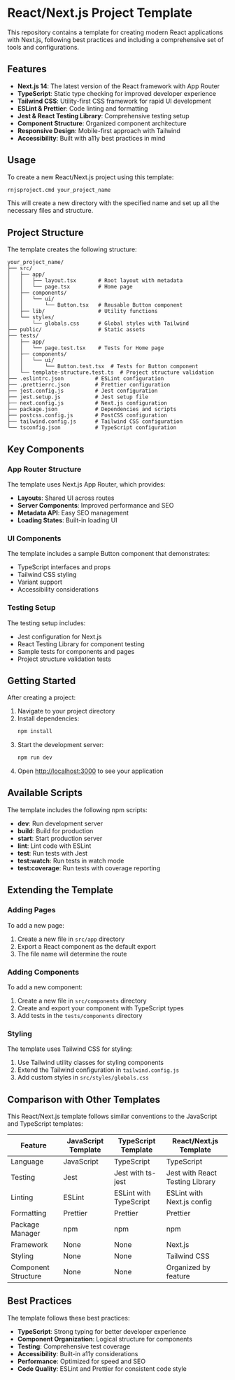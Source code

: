 # React/Next.js Project Template

This repository contains a template for creating modern React applications with Next.js, following best practices and including a comprehensive set of tools and configurations.

## Features

- **Next.js 14**: The latest version of the React framework with App Router
- **TypeScript**: Static type checking for improved developer experience
- **Tailwind CSS**: Utility-first CSS framework for rapid UI development
- **ESLint & Prettier**: Code linting and formatting
- **Jest & React Testing Library**: Comprehensive testing setup
- **Component Structure**: Organized component architecture
- **Responsive Design**: Mobile-first approach with Tailwind
- **Accessibility**: Built with a11y best practices in mind

## Usage

To create a new React/Next.js project using this template:

```bash
rnjsproject.cmd your_project_name
```

This will create a new directory with the specified name and set up all the necessary files and structure.

## Project Structure

The template creates the following structure:

```
your_project_name/
├── src/
│   ├── app/
│   │   ├── layout.tsx       # Root layout with metadata
│   │   └── page.tsx         # Home page
│   ├── components/
│   │   └── ui/
│   │       └── Button.tsx   # Reusable Button component
│   ├── lib/                 # Utility functions
│   └── styles/
│       └── globals.css      # Global styles with Tailwind
├── public/                  # Static assets
├── tests/
│   ├── app/
│   │   └── page.test.tsx    # Tests for Home page
│   ├── components/
│   │   └── ui/
│   │       └── Button.test.tsx  # Tests for Button component
│   └── template-structure.test.ts  # Project structure validation
├── .eslintrc.json          # ESLint configuration
├── .prettierrc.json        # Prettier configuration
├── jest.config.js          # Jest configuration
├── jest.setup.js           # Jest setup file
├── next.config.js          # Next.js configuration
├── package.json            # Dependencies and scripts
├── postcss.config.js       # PostCSS configuration
├── tailwind.config.js      # Tailwind CSS configuration
└── tsconfig.json           # TypeScript configuration
```

## Key Components

### App Router Structure

The template uses Next.js App Router, which provides:

- **Layouts**: Shared UI across routes
- **Server Components**: Improved performance and SEO
- **Metadata API**: Easy SEO management
- **Loading States**: Built-in loading UI

### UI Components

The template includes a sample Button component that demonstrates:

- TypeScript interfaces and props
- Tailwind CSS styling
- Variant support
- Accessibility considerations

### Testing Setup

The testing setup includes:

- Jest configuration for Next.js
- React Testing Library for component testing
- Sample tests for components and pages
- Project structure validation tests

## Getting Started

After creating a project:

1. Navigate to your project directory
2. Install dependencies:
   ```bash
   npm install
   ```
3. Start the development server:
   ```bash
   npm run dev
   ```
4. Open [http://localhost:3000](http://localhost:3000) to see your application

## Available Scripts

The template includes the following npm scripts:

- **dev**: Run development server
- **build**: Build for production
- **start**: Start production server
- **lint**: Lint code with ESLint
- **test**: Run tests with Jest
- **test:watch**: Run tests in watch mode
- **test:coverage**: Run tests with coverage reporting

## Extending the Template

### Adding Pages

To add a new page:

1. Create a new file in `src/app` directory
2. Export a React component as the default export
3. The file name will determine the route

### Adding Components

To add a new component:

1. Create a new file in `src/components` directory
2. Create and export your component with TypeScript types
3. Add tests in the `tests/components` directory

### Styling

The template uses Tailwind CSS for styling:

1. Use Tailwind utility classes for styling components
2. Extend the Tailwind configuration in `tailwind.config.js`
3. Add custom styles in `src/styles/globals.css`

## Comparison with Other Templates

This React/Next.js template follows similar conventions to the JavaScript and TypeScript templates:

| Feature | JavaScript Template | TypeScript Template | React/Next.js Template |
|---------|---------------------|---------------------|------------------------|
| Language | JavaScript | TypeScript | TypeScript |
| Testing | Jest | Jest with ts-jest | Jest with React Testing Library |
| Linting | ESLint | ESLint with TypeScript | ESLint with Next.js config |
| Formatting | Prettier | Prettier | Prettier |
| Package Manager | npm | npm | npm |
| Framework | None | None | Next.js |
| Styling | None | None | Tailwind CSS |
| Component Structure | None | None | Organized by feature |

## Best Practices

The template follows these best practices:

- **TypeScript**: Strong typing for better developer experience
- **Component Organization**: Logical structure for components
- **Testing**: Comprehensive test coverage
- **Accessibility**: Built-in a11y considerations
- **Performance**: Optimized for speed and SEO
- **Code Quality**: ESLint and Prettier for consistent code style
